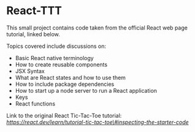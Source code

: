 # React-TTT

This small project contains code taken from the official React web page tutorial, linked below.

Topics covered include discussions on:

* Basic React native terminology  
* How to create reusable components  
* JSX Syntax  
* What are React states and how to use them  
* How to include package dependencies  
* How to start up a node server to run a React application  
* Keys  
* React functions

Link to the original React Tic-Tac-Toe tutorial:  
*https://react.dev/learn/tutorial-tic-tac-toe\#inspecting-the-starter-code*